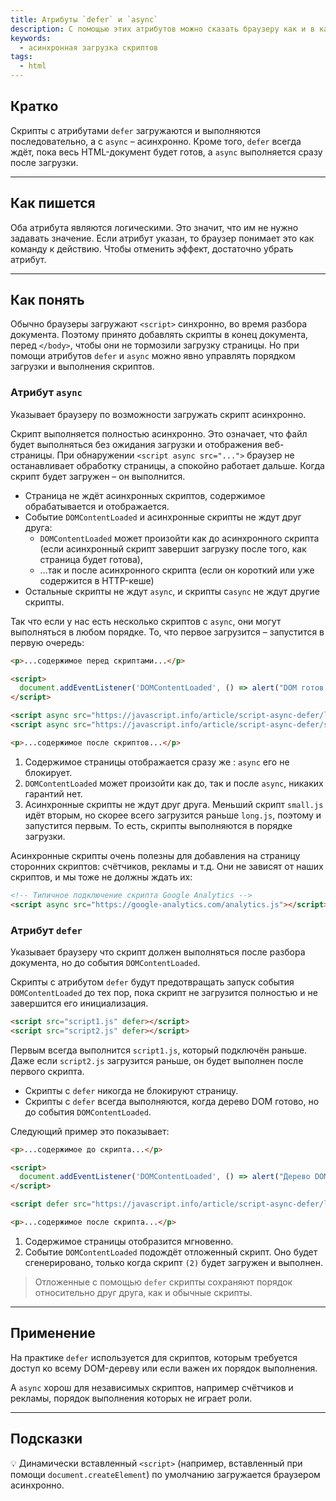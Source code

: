 ```yaml
---
title: Атрибуты `defer` и `async`
description: С помощью этих атрибутов можно сказать браузеру как и в каком порядке загружать скрипты.
keywords:
  - асинхронная загрузка скриптов
tags:
  - html
---
```

## Кратко

Скрипты с атрибутами `defer` загружаются и выполняются последовательно, а с `async` – асинхронно. Кроме того, `defer` всегда ждёт, пока весь HTML-документ будет готов, а `async` выполняется сразу после загрузки.

---

## Как пишется

Оба атрибута являются логическими. Это значит, что им не нужно задавать значение. Если атрибут указан, то браузер понимает это как команду к действию. Чтобы отменить эффект, достаточно убрать атрибут.

---

## Как понять

Обычно браузеры загружают `<script>` синхронно, во время разбора документа. Поэтому принято добавлять скрипты в конец документа, перед `</body>`, чтобы они не тормозили загрузку страницы. Но при помощи атрибутов `defer` и `async` можно явно управлять порядком загрузки и выполнения скриптов.

### Атрибут `async`

Указывает браузеру по возможности загружать скрипт асинхронно.

Скрипт выполняется полностью асинхронно. Это означает, что файл будет выполняться без ожидания загрузки и отображения веб-страницы. При обнаружении `<script async src="...">` браузер не останавливает обработку страницы, а спокойно работает дальше. Когда скрипт будет загружен – он выполнится.

- Страница не ждёт асинхронных скриптов, содержимое обрабатывается и отображается.
- Событие `DOMContentLoaded` и асинхронные скрипты не ждут друг друга:
    - `DOMContentLoaded` может произойти как до асинхронного скрипта (если асинхронный скрипт завершит загрузку после того, как страница будет готова),
    - …так и после асинхронного скрипта (если он короткий или уже содержится в HTTP-кеше)
- Остальные скрипты не ждут `async`, и скрипты c`async` не ждут другие скрипты.

Так что если у нас есть несколько скриптов с `async`, они могут выполняться в любом порядке. То, что первое загрузится – запустится в первую очередь:

```html
<p>...содержимое перед скриптами...</p>

<script>
  document.addEventListener('DOMContentLoaded', () => alert("DOM готов!"));
</script>

<script async src="https://javascript.info/article/script-async-defer/long.js"></script>
<script async src="https://javascript.info/article/script-async-defer/small.js"></script>

<p>...содержимое после скриптов...</p>
```

1. Содержимое страницы отображается сразу же : `async` его не блокирует.
2. `DOMContentLoaded` может произойти как до, так и после `async`, никаких гарантий нет.
3. Асинхронные скрипты не ждут друг друга. Меньший скрипт `small.js` идёт вторым, но скорее всего загрузится раньше `long.js`, поэтому и запустится первым. То есть, скрипты выполняются в порядке загрузки.

Асинхронные скрипты очень полезны для добавления на страницу сторонних скриптов: счётчиков, рекламы и т.д. Они не зависят от наших скриптов, и мы тоже не должны ждать их:

```html
<!-- Типичное подключение скрипта Google Analytics -->
<script async src="https://google-analytics.com/analytics.js"></script>
```

### Атрибут `defer`

Указывает браузеру что скрипт должен выполняться после разбора документа, но до события `DOMContentLoaded`.

Скрипты с атрибутом `defer` будут предотвращать запуск события `DOMContentLoaded` до тех пор, пока скрипт не загрузится полностью и не завершится его инициализация.

```html
<script src="script1.js" defer></script>
<script src="script2.js" defer></script>
```

Первым всегда выполнится `script1.js`, который подключён раньше. Даже если `script2.js` загрузится раньше, он будет выполнен после первого скрипта.

- Скрипты с `defer` никогда не блокируют страницу.
- Скрипты с `defer` всегда выполняются, когда дерево DOM готово, но до события `DOMContentLoaded`.

Следующий пример это показывает:

```html
<p>...содержимое до скрипта...</p>

<script>
  document.addEventListener('DOMContentLoaded', () => alert("Дерево DOM готово после скрипта с 'defer'!"));
</script>

<script defer src="https://javascript.info/article/script-async-defer/long.js?speed=1"></script> // (2)

<p>...содержимое после скрипта...</p>
```

1. Содержимое страницы отобразится мгновенно.
2. Событие `DOMContentLoaded` подождёт отложенный скрипт. Оно будет сгенерировано, только когда скрипт `(2)` будет загружен и выполнен.

> Отложенные с помощью `defer` скрипты сохраняют порядок относительно друг друга, как и обычные скрипты.

---

## Применение

На практике `defer` используется для скриптов, которым требуется доступ ко всему DOM-дереву или если важен их порядок выполнения.

А `async` хорош для независимых скриптов, например счётчиков и рекламы, порядок выполнения которых не играет роли.

---

## Подсказки

💡 Динамически вставленный `<script>` (например, вставленный при помощи `document.createElement`) по умолчанию загружается браузером асинхронно.
